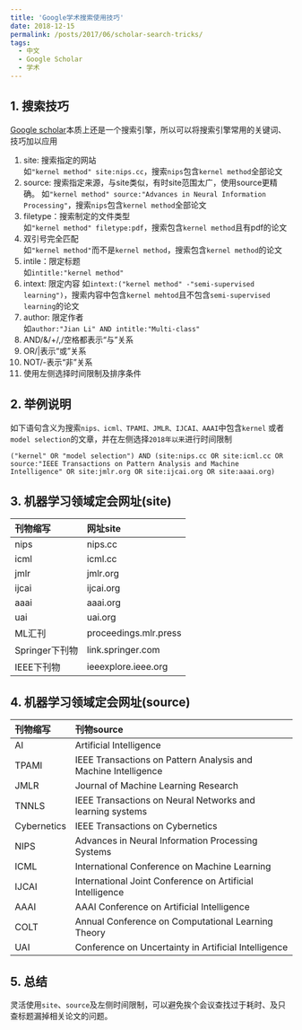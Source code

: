 ```yaml
---
title: 'Google学术搜索使用技巧'
date: 2018-12-15
permalink: /posts/2017/06/scholar-search-tricks/
tags:
  - 中文
  - Google Scholar
  - 学术
---
```


## 1. 搜索技巧
[Google scholar](https://scholar.google.com/)本质上还是一个搜索引擎，所以可以将搜索引擎常用的关键词、技巧加以应用
1. site: 搜索指定的网站  
   如`"kernel method" site:nips.cc`，搜索`nips`包含`kernel method`全部论文
2. source: 搜索指定来源，与site类似，有时site范围太广，使用source更精确。
   如`"kernel method" source:"Advances in Neural Information Processing"`，搜索`nips`包含`kernel method`全部论文
3. filetype：搜索制定的文件类型   
   如`"kernel method" filetype:pdf`，搜索包含`kernel method`且有pdf的论文
4. 双引号完全匹配  
   如`"kernel method"`而不是`kernel method`，搜索包含`kernel method`的论文
5. intile：限定标题  
   如`intitle:"kernel method"`
6. intext: 限定内容
   如`intext:("kernel method" -"semi-supervised learning")`，搜索内容中包含`kernel mehtod`且不包含`semi-supervised learning`的论文
7. author: 限定作者  
   如`author:"Jian Li" AND intitle:"Multi-class"`
8. AND/&/+/,/空格都表示“与”关系
9.  OR/|表示“或”关系
10. NOT/-表示“非”关系
11. 使用左侧选择时间限制及排序条件
## 2. 举例说明
如下语句含义为搜索`nips、icml、TPAMI、JMLR、IJCAI、AAAI`中包含`kernel` 或者`model selection`的文章，并在左侧选择`2018年以来`进行时间限制
```
("kernel" OR "model selection") AND (site:nips.cc OR site:icml.cc OR source:"IEEE Transactions on Pattern Analysis and Machine Intelligence" OR site:jmlr.org OR site:ijcai.org OR site:aaai.org)
```
## 3. 机器学习领域定会网址(site)
|刊物缩写|网址site|
|:--|:--|
|nips|nips.cc|
icml|icml.cc
jmlr|jmlr.org
ijcai|ijcai.org
aaai|aaai.org
uai|uai.org
ML汇刊|proceedings.mlr.press
Springer下刊物|link.springer.com
IEEE下刊物|ieeexplore.ieee.org

## 4. 机器学习领域定会网址(source)
|刊物缩写|刊物source|
|:--|:--|
AI|Artificial Intelligence
TPAMI|IEEE Transactions on Pattern Analysis and Machine Intelligence
JMLR|Journal of Machine Learning Research
TNNLS|IEEE Transactions on Neural Networks and learning systems
Cybernetics|IEEE Transactions on Cybernetics
NIPS|Advances in Neural Information Processing Systems
ICML|International Conference on Machine Learning
IJCAI|International Joint Conference on Artificial Intelligence
AAAI|AAAI Conference on Artificial Intelligence
COLT|Annual Conference on Computational Learning Theory
UAI|Conference on Uncertainty in Artificial Intelligence

## 5. 总结

灵活使用`site`、`source`及左侧时间限制，可以避免挨个会议查找过于耗时、及只查标题漏掉相关论文的问题。